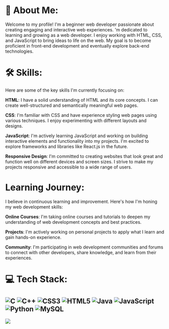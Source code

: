 # 💫 About Me:
Welcome to my profile! I'm a beginner web developer passionate about creating engaging and interactive web experiences. 
'm dedicated to learning and growing as a web developer. I enjoy working with HTML, CSS, and JavaScript to bring ideas to life on the web. My goal is to become proficient in front-end development and eventually explore back-end technologies.
# 🛠️ Skills:
Here are some of the key skills I'm currently focusing on:

<b>HTML</b>: I have a solid understanding of HTML and its core concepts. I can create well-structured and semantically meaningful web pages.

<b>CSS</b>: I'm familiar with CSS and have experience styling web pages using various techniques. I enjoy experimenting with different layouts and designs.

<b>JavaScript</b>: I'm actively learning JavaScript and working on building interactive elements and functionality into my projects. I'm excited to explore frameworks and libraries like React.js in the future.

<b>Responsive Design</b>: I'm committed to creating websites that look great and function well on different devices and screen sizes. I strive to make my projects responsive and accessible to a wide range of users.
# Learning Journey:
I believe in continuous learning and improvement. Here's how I'm honing my web development skills:

<b>Online Courses</b>: I'm taking online courses and tutorials to deepen my understanding of web development concepts and best practices.

<b>Projects</b>: I'm actively working on personal projects to apply what I learn and gain hands-on experience.

<b>Community</b>: I'm participating in web development communities and forums to connect with other developers, share knowledge, and learn from their experiences.
# 💻 Tech Stack:
![C](https://img.shields.io/badge/c-%2300599C.svg?style=for-the-badge&logo=c&logoColor=white) ![C++](https://img.shields.io/badge/c++-%2300599C.svg?style=for-the-badge&logo=c%2B%2B&logoColor=white) ![CSS3](https://img.shields.io/badge/css3-%231572B6.svg?style=for-the-badge&logo=css3&logoColor=white) ![HTML5](https://img.shields.io/badge/html5-%23E34F26.svg?style=for-the-badge&logo=html5&logoColor=white) ![Java](https://img.shields.io/badge/java-%23ED8B00.svg?style=for-the-badge&logo=java&logoColor=white) ![JavaScript](https://img.shields.io/badge/javascript-%23323330.svg?style=for-the-badge&logo=javascript&logoColor=%23F7DF1E) ![Python](https://img.shields.io/badge/python-3670A0?style=for-the-badge&logo=python&logoColor=ffdd54) ![MySQL](https://img.shields.io/badge/mysql-%2300f.svg?style=for-the-badge&logo=mysql&logoColor=white)
---
[![](https://visitcount.itsvg.in/api?id=kratikakg&icon=2&color=5)](https://visitcount.itsvg.in)

<!-- Proudly created with GPRM ( https://gprm.itsvg.in ) -->
